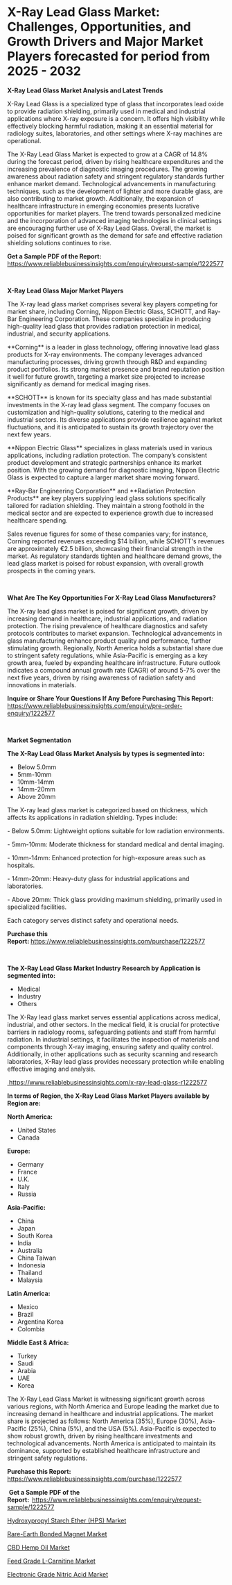 <p><h1>X-Ray Lead Glass Market: Challenges, Opportunities, and Growth Drivers and Major Market Players forecasted for period from 2025 - 2032</h1></p><p><strong>X-Ray Lead Glass Market Analysis and Latest Trends</strong></p>
<p><p>X-Ray Lead Glass is a specialized type of glass that incorporates lead oxide to provide radiation shielding, primarily used in medical and industrial applications where X-ray exposure is a concern. It offers high visibility while effectively blocking harmful radiation, making it an essential material for radiology suites, laboratories, and other settings where X-ray machines are operational.</p><p>The X-Ray Lead Glass Market is expected to grow at a CAGR of 14.8% during the forecast period, driven by rising healthcare expenditures and the increasing prevalence of diagnostic imaging procedures. The growing awareness about radiation safety and stringent regulatory standards further enhance market demand. Technological advancements in manufacturing techniques, such as the development of lighter and more durable glass, are also contributing to market growth. Additionally, the expansion of healthcare infrastructure in emerging economies presents lucrative opportunities for market players. The trend towards personalized medicine and the incorporation of advanced imaging technologies in clinical settings are encouraging further use of X-Ray Lead Glass. Overall, the market is poised for significant growth as the demand for safe and effective radiation shielding solutions continues to rise.</p></p>
<p><strong>Get a Sample PDF of the Report:&nbsp;</strong> <a href="https://www.reliablebusinessinsights.com/enquiry/request-sample/1222577?utm_campaign=62&utm_medium=2&utm_source=Github&utm_content=ia&utm_term=05022025&utm_id=x-ray-lead-glass">https://www.reliablebusinessinsights.com/enquiry/request-sample/1222577</a></p>
<p>&nbsp;</p>
<p><strong>X-Ray Lead Glass Major Market Players</strong></p>
<p><p>The X-ray lead glass market comprises several key players competing for market share, including Corning, Nippon Electric Glass, SCHOTT, and Ray-Bar Engineering Corporation. These companies specialize in producing high-quality lead glass that provides radiation protection in medical, industrial, and security applications.</p><p>**Corning** is a leader in glass technology, offering innovative lead glass products for X-ray environments. The company leverages advanced manufacturing processes, driving growth through R&D and expanding product portfolios. Its strong market presence and brand reputation position it well for future growth, targeting a market size projected to increase significantly as demand for medical imaging rises.</p><p>**SCHOTT** is known for its specialty glass and has made substantial investments in the X-ray lead glass segment. The company focuses on customization and high-quality solutions, catering to the medical and industrial sectors. Its diverse applications provide resilience against market fluctuations, and it is anticipated to sustain its growth trajectory over the next few years.</p><p>**Nippon Electric Glass** specializes in glass materials used in various applications, including radiation protection. The company’s consistent product development and strategic partnerships enhance its market position. With the growing demand for diagnostic imaging, Nippon Electric Glass is expected to capture a larger market share moving forward.</p><p>**Ray-Bar Engineering Corporation** and **Radiation Protection Products** are key players supplying lead glass solutions specifically tailored for radiation shielding. They maintain a strong foothold in the medical sector and are expected to experience growth due to increased healthcare spending.</p><p>Sales revenue figures for some of these companies vary; for instance, Corning reported revenues exceeding $14 billion, while SCHOTT's revenues are approximately €2.5 billion, showcasing their financial strength in the market. As regulatory standards tighten and healthcare demand grows, the lead glass market is poised for robust expansion, with overall growth prospects in the coming years.</p></p>
<p>&nbsp;</p>
<p><strong>What Are The Key Opportunities For X-Ray Lead Glass Manufacturers?</strong></p>
<p><p>The X-ray lead glass market is poised for significant growth, driven by increasing demand in healthcare, industrial applications, and radiation protection. The rising prevalence of healthcare diagnostics and safety protocols contributes to market expansion. Technological advancements in glass manufacturing enhance product quality and performance, further stimulating growth. Regionally, North America holds a substantial share due to stringent safety regulations, while Asia-Pacific is emerging as a key growth area, fueled by expanding healthcare infrastructure. Future outlook indicates a compound annual growth rate (CAGR) of around 5-7% over the next five years, driven by rising awareness of radiation safety and innovations in materials.</p></p>
<p><strong>Inquire or Share Your Questions If Any Before Purchasing This Report:</strong> <a href="https://www.reliablebusinessinsights.com/enquiry/pre-order-enquiry/1222577?utm_campaign=62&utm_medium=2&utm_source=Github&utm_content=ia&utm_term=05022025&utm_id=x-ray-lead-glass">https://www.reliablebusinessinsights.com/enquiry/pre-order-enquiry/1222577</a></p>
<p>&nbsp;</p>
<p><strong>Market Segmentation</strong></p>
<p><strong>The X-Ray Lead Glass Market Analysis by types is segmented into:</strong></p>
<p><ul><li>Below 5.0mm</li><li>5mm-10mm</li><li>10mm-14mm</li><li>14mm-20mm</li><li>Above 20mm</li></ul></p>
<p><p>The X-ray lead glass market is categorized based on thickness, which affects its applications in radiation shielding. Types include: </p><p>- Below 5.0mm: Lightweight options suitable for low radiation environments.</p><p>- 5mm-10mm: Moderate thickness for standard medical and dental imaging.</p><p>- 10mm-14mm: Enhanced protection for high-exposure areas such as hospitals.</p><p>- 14mm-20mm: Heavy-duty glass for industrial applications and laboratories.</p><p>- Above 20mm: Thick glass providing maximum shielding, primarily used in specialized facilities. </p><p>Each category serves distinct safety and operational needs.</p></p>
<p><strong>Purchase this Report:&nbsp;</strong><a href="https://www.reliablebusinessinsights.com/purchase/1222577?utm_campaign=62&utm_medium=2&utm_source=Github&utm_content=ia&utm_term=05022025&utm_id=x-ray-lead-glass">https://www.reliablebusinessinsights.com/purchase/1222577</a></p>
<p>&nbsp;</p>
<p><strong>The X-Ray Lead Glass Market Industry Research by Application is segmented into:</strong></p>
<p><ul><li>Medical</li><li>Industry</li><li>Others</li></ul></p>
<p><p>The X-Ray lead glass market serves essential applications across medical, industrial, and other sectors. In the medical field, it is crucial for protective barriers in radiology rooms, safeguarding patients and staff from harmful radiation. In industrial settings, it facilitates the inspection of materials and components through X-ray imaging, ensuring safety and quality control. Additionally, in other applications such as security scanning and research laboratories, X-Ray lead glass provides necessary protection while enabling effective imaging and analysis.</p></p>
<p><a href="https://www.reliablebusinessinsights.com/x-ray-lead-glass-r1222577?utm_campaign=62&utm_medium=2&utm_source=Github&utm_content=ia&utm_term=05022025&utm_id=x-ray-lead-glass">&nbsp;https://www.reliablebusinessinsights.com/x-ray-lead-glass-r1222577</a></p>
<p><strong>In terms of Region, the X-Ray Lead Glass Market Players available by Region are:</strong></p>
<p>
    <p> <strong> North America: </strong>
        <ul>
            <li>United States</li>
            <li>Canada</li>
        </ul>
        </p> 
    <p> <strong> Europe: </strong>
        <ul>
            <li>Germany</li>
            <li>France</li>
            <li>U.K.</li>
            <li>Italy</li>
            <li>Russia</li>
        </ul>
        </p> 
    <p> <strong> Asia-Pacific: </strong>
        <ul>
            <li>China</li>
            <li>Japan</li>
            <li>South Korea</li>
            <li>India</li>
            <li>Australia</li>
            <li>China Taiwan</li>
            <li>Indonesia</li>
            <li>Thailand</li>
            <li>Malaysia</li>
        </ul>
        </p> 
    <p> <strong> Latin America: </strong>
        <ul>
            <li>Mexico</li>
            <li>Brazil</li>
            <li>Argentina Korea</li>
            <li>Colombia</li>
        </ul>
        </p> 
    <p> <strong> Middle East & Africa: </strong>
        <ul>
            <li>Turkey</li>
            <li>Saudi</li>
            <li>Arabia</li>
            <li>UAE</li>
            <li>Korea</li>
        </ul>
    </p>
    </p>
<p><p>The X-Ray Lead Glass Market is witnessing significant growth across various regions, with North America and Europe leading the market due to increasing demand in healthcare and industrial applications. The market share is projected as follows: North America (35%), Europe (30%), Asia-Pacific (25%), China (5%), and the USA (5%). Asia-Pacific is expected to show robust growth, driven by rising healthcare investments and technological advancements. North America is anticipated to maintain its dominance, supported by established healthcare infrastructure and stringent safety regulations.</p></p>
<p><strong>Purchase this Report: </strong><a href="https://www.reliablebusinessinsights.com/purchase/1222577?utm_campaign=62&utm_medium=2&utm_source=Github&utm_content=ia&utm_term=05022025&utm_id=x-ray-lead-glass">https://www.reliablebusinessinsights.com/purchase/1222577</a></p>
<p>&nbsp;<strong>Get a Sample PDF of the Report:&nbsp;&nbsp;</strong><a href="https://www.reliablebusinessinsights.com/enquiry/request-sample/1222577?utm_campaign=62&utm_medium=2&utm_source=Github&utm_content=ia&utm_term=05022025&utm_id=x-ray-lead-glass">https://www.reliablebusinessinsights.com/enquiry/request-sample/1222577</a></p>
<p><strong></strong></p>
<p><p><a href="https://github.com/savannabyun726/Market-Research-Report-List-1/blob/main/hydroxypropyl-starch-ether-hps-market.md?utm_campaign=62&utm_medium=2&utm_source=Github&utm_content=ia&utm_term=05022025&utm_id=x-ray-lead-glass">Hydroxypropyl Starch Ether (HPS) Market</a></p><p><a href="https://github.com/vilolakoreni/Market-Research-Report-List-1/blob/main/rare-earth-bonded-magnet-market.md?utm_campaign=62&utm_medium=2&utm_source=Github&utm_content=ia&utm_term=05022025&utm_id=x-ray-lead-glass">Rare-Earth Bonded Magnet Market</a></p><p><a href="https://github.com/iwciasylvya/Market-Research-Report-List-1/blob/main/cbd-hemp-oil-market.md?utm_campaign=62&utm_medium=2&utm_source=Github&utm_content=ia&utm_term=05022025&utm_id=x-ray-lead-glass">CBD Hemp Oil Market</a></p><p><a href="https://github.com/buqjavesora/Market-Research-Report-List-1/blob/main/feed-grade-l-carnitine-market.md?utm_campaign=62&utm_medium=2&utm_source=Github&utm_content=ia&utm_term=05022025&utm_id=x-ray-lead-glass">Feed Grade L-Carnitine Market</a></p><p><a href="https://github.com/paljuhubeyde/Market-Research-Report-List-1/blob/main/electronic-grade-nitric-acid-market.md?utm_campaign=62&utm_medium=2&utm_source=Github&utm_content=ia&utm_term=05022025&utm_id=x-ray-lead-glass">Electronic Grade Nitric Acid Market</a></p></p>